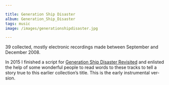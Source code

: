```yaml
---

title: Generation Ship Disaster
album: Generation_Ship_Disaster
tags: music
image: /images/generationshipdisaster.jpg

---
```


39 collected, mostly electronic recordings made between September and December 2008.

In 2015 I fin­ished a script for [Gen­er­a­tion Ship Dis­as­ter Re­vis­ited](/generation-ship-disaster-revisited) and en­lis­ted the help of some won­der­ful people to read words to these tracks to tell a story true to this earlier col­lec­tion’s title. This is the early in­stru­mental ver­sion.
